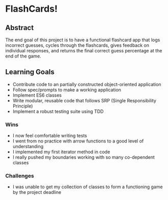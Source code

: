 # FlashCards!

## Abstract
The end goal of this project is to have a functional flashcard app that logs incorrect guesses, cycles through the flashcards, gives feedback on individual responses, and returns the final correct guess percentage at the end of the game.


## Learning Goals
- Contribute code to an partially constructed object-oriented application
- Follow spec/prompts to make a working application
- Implement ES6 classes
- Write modular, reusable code that follows SRP (Single Responsibility Principle)
- Implement a robust testing suite using TDD

### Wins
- I now feel comfortable writing tests
- I went from no practice with arrow functions to a good level of understanding
- I implemented my first iterator method in code
- I really pushed my boundaries working with so many co-dependent classes

### Challenges
- I was unable to get my collection of classes to form a functioning game by the project deadline
